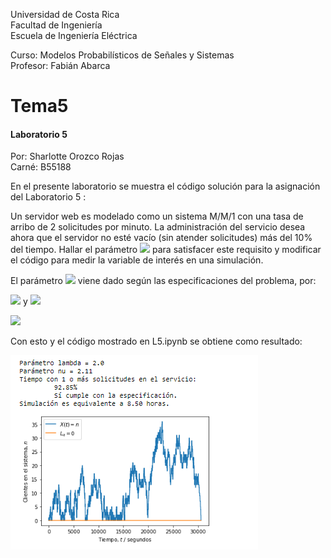 Universidad de Costa Rica  
Facultad de Ingeniería  
Escuela de Ingeniería Eléctrica  

Curso: Modelos Probabilísticos de Señales y Sistemas  
Profesor: Fabián Abarca  

# Tema5 
#### Laboratorio 5 ####


Por: Sharlotte Orozco Rojas  
Carné: B55188  


En el presente laboratorio se muestra el código solución para la asignación del Laboratorio 5 :

 
   Un servidor web es modelado como un sistema M/M/1 con una tasa de arribo de 2 solicitudes por minuto. 
   La administración del servicio desea ahora que el servidor no esté vacío (sin atender solicitudes) más del 10% del tiempo. Hallar el parámetro <img src="https://render.githubusercontent.com/render/math?math=\nu"> para satisfacer este requisito y modificar el código para medir la variable de interés en una simulación.
   
  
  El parámetro <img src="https://render.githubusercontent.com/render/math?math=\nu"> viene dado según las especificaciones del problema, por:
  
  <img src="https://render.githubusercontent.com/render/math?math=0.9 \leq \rho^2">  y  <img src="https://render.githubusercontent.com/render/math?math=\rho = \frac{\lambda}{\nu}">   
  
  <img src="https://render.githubusercontent.com/render/math?math=\nu \leq 2.11">
   
Con esto y el código mostrado en L5.ipynb se obtiene como resultado:  

   
![GitHub Graf](/grafL5.PNG)
